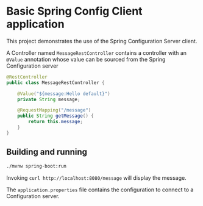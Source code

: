 # Basic Spring Config Client application

This project demonstrates the use of the Spring Configuration Server client.

A Controller named `MessageRestController` contains a controller with an `@Value` annotation whose value can be sourced from the Spring Configuration server


```java
@RestController
public class MessageRestController {

	@Value("${message:Hello default}")
	private String message;

	@RequestMapping("/message")
	public String getMessage() {
		return this.message;
	}
}
```

## Building and running

```bash
./mvnw spring-boot:run
```

Invoking `curl http://localhost:8080/message` will display the message.

The `application.properties` file contains the configuration to connect to a Configuration server.
